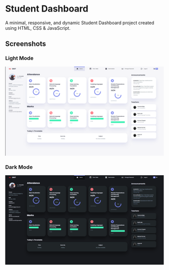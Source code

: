 # Student Dashboard 
A minimal, responsive, and dynamic Student Dashboard project created using HTML, CSS & JavaScript.

## Screenshots
### Light Mode
![Light Mode](./screenshots/light.png)
### Dark Mode
![Dark Mode](./screenshots/dark.png)


